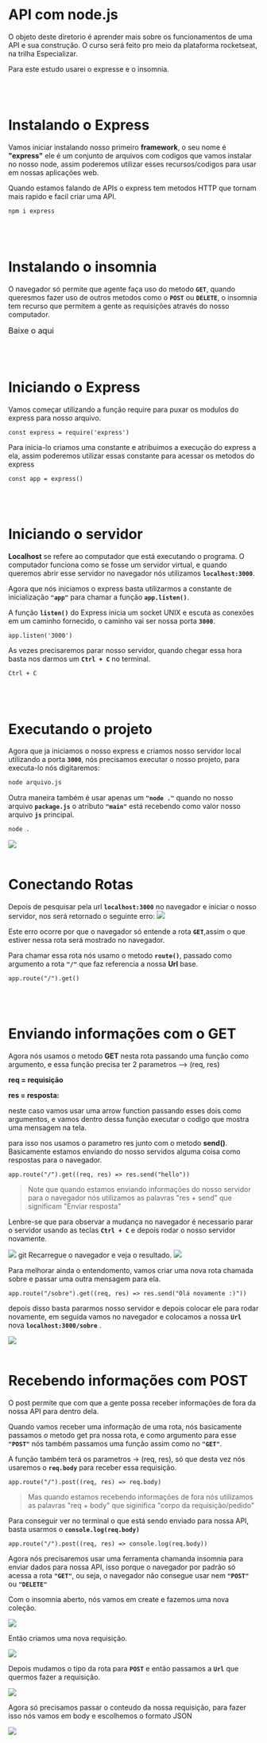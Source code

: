 # API com node.js

O objeto deste diretorio é aprender mais sobre os funcionamentos de uma API e sua construção.
O curso será feito pro meio da plataforma rocketseat, na trilha Especializar.

Para este estudo usarei o expresse e o insomnia.

<br>
<br>

# Instalando o Express

Vamos iniciar instalando nosso primeiro **framework**, o seu nome é **"express"** ele é um conjunto de arquivos com codigos que vamos instalar no nosso node, assim poderemos utilizar esses recursos/codigos para usar em nossas aplicações web.

Quando estamos falando de APIs o express tem metodos HTTP que tornam mais rapido e facil criar uma API.

```Bash
npm i express
```

<br>
<br>

# Instalando o insomnia
O navegador só permite que agente faça uso do metodo **```GET```**, quando queresmos fazer uso de outros metodos como o **```POST```** ou **```DELETE```**, o insomnia tem recurso que permitem a gente as requisições através do nosso computador.

<a hrf="https://insomnia.rest/download" style="text-decoration:none; font-size:16px; ">Baixe  o aqui</a>

<br>
<br>


# Iniciando o Express

Vamos começar utilizando a função require para puxar os modulos do express para nosso arquivo.

```JS
const express = require('express')
```

Para inicia-lo criamos uma constante e atribuimos a execução do express a ela, assim poderemos utilizar essas constante para acessar os metodos do express

```JS
const app = express()
```

<br>
<br>

# Iniciando o servidor

**Localhost** se refere ao computador que está executando o programa. 
O computador funciona como se fosse um servidor virtual, e quando queremos abrir esse servidor no navegador nós utilizamos **```localhost:3000```**.

Agora que nós iniciamos o express basta utilizarmos a constante de inicialização **```"app"```** para chamar a função  **```app.listen()```**. 

A função **```listen()```** do Express inicia um socket UNIX e escuta as conexões em um caminho fornecido, o caminho vai ser nossa porta **```3000```**.

```JS
app.listen('3000')
```
As vezes precisaremos parar nosso servidor, quando chegar essa hora basta nos darmos um **```Ctrl + C```** no terminal.
```Bash
Ctrl + C
```

<br>
<br>

# Executando o projeto 
Agora que ja iniciamos o nosso express e criamos nosso servidor local utilizando a porta **```3000```**, nós precisamos executar o nosso projeto, para executa-lo nós digitaremos:
```Bash
node arquivo.js
```

Outra maneira também é usar apenas um **```"node ."```** quando no nosso arquivo **```package.js```** o atributo **```"main"```** está recebendo como valor nosso arquivo **```js```** principal.
```Bash
node .
```
<img src="./imgs/exec_project.PNG">


<br>
<br>

# Conectando Rotas
Depois de pesquisar pela url **```localhost:3000```** no navegador e iniciar o nosso servidor, nos será retornado o seguinte erro:
<img src="./imgs/localhost.PNG">

Este erro ocorre por que o navegador só entende a rota **```GET```**,assim o que estiver nessa rota será mostrado no navegador.

Para chamar essa rota nós usamo o metodo **```route()```**, passado como argumento a rota  **```"/"```** que faz referencia a nossa **Url** base. 

```JS
app.route("/").get()
```
<br>
<br>

# Enviando informações com o GET

Agora nós usamos o metodo **GET** nesta rota passando uma função como argumento, e essa função precisa ter 2 parametros --> (req, res)

**req = requisição**

**res = resposta:**

neste caso vamos usar uma arrow function passando esses dois como argumentos, e vamos dentro dessa função executar o codigo que mostra uma mensagem na tela.

para isso nos usamos o parametro res junto com o metodo **send()**.
Basicamente estamos enviando do nosso servidos alguma coisa como respostas para o navegador.

```JS
app.route("/").get((req, res) => res.send("hello"))
```
> Note que quando estamos enviando informações do nosso servidor para o navegador nós utilizamos as palavras "res + send" que significam "Enviar resposta"

  Lenbre-se que para observar a mudança no navegador é necessario parar o servidor usando as teclas **```Ctrl + C```** e depois rodar o nosso servidor novamente.

  <img src="./imgs/terminal.PNG">
  git
  Recarregue o navegador e veja o resultado.

  <img src="./imgs/hello.PNG">

Para melhorar ainda o entendomento, vamos criar uma nova rota chamada sobre e passar uma outra mensagem para ela.
```JS
app.route("/sobre").get((req, res) => res.send("Olá novamente :)"))
```
depois disso basta pararmos nosso servidor e depois colocar ele para rodar novamente, em seguida vamos no navegador e colocamos a nossa **```Url```** nova **```localhost:3000/sobre```** . 

  <img src="./imgs/rota_sobre.PNG">

<br>
<br>

# Recebendo informações com POST
O post permite que com que a gente possa receber informações de fora da nossa API para dentro dela.

Quando vamos receber uma informação de uma rota, nós basicamente passamos o metodo get pra nossa rota, e como argumento para esse **```"POST"```** nós também passamos uma função assim como no **```"GET"```**.

A função também terá os parametros -> (req, res), só que desta vez nós usaremos o **```req.body```** para receber essa requisição.

```JS
app.route("/").post((req, res) => req.body)
```

> Mas quando estamos recebendo informações de fora nós utilizamos as palavras "req + body" que siginifica "corpo da requisição/pedido" 

Para conseguir ver no terminal o que está sendo enviado para nossa API, basta usarmos o **```console.log(req.body)```**
```JS
app.route("/").post((req, res) => console.log(req.body))
```

Agora nós precisaremos usar uma ferramenta chamanda insomnia para enviar dados para nossa API, isso porque o navegador por padrão só acessa a rota **```"GET"```**, ou seja, o navegador não consegue usar nem **```"POST"```** ou **```"DELETE"```**

Com o insomnia aberto, nós vamos em create e fazemos uma nova coleção.

<img src="./imgs/insomnia.PNG">

Então criamos uma nova requisição.

<img src="./imgs/requisicao.PNG">

Depois mudamos o tipo da rota para **```POST```** e então passamos a **```Url```** que quermos fazer a requisição.

<img src="./imgs/insomnia_host.PNG">

Agora só precisamos passar o conteudo da nossa requisição, para fazer isso nós vamos em body e escolhemos o formato JSON

<img src="./imgs/body.PNG">